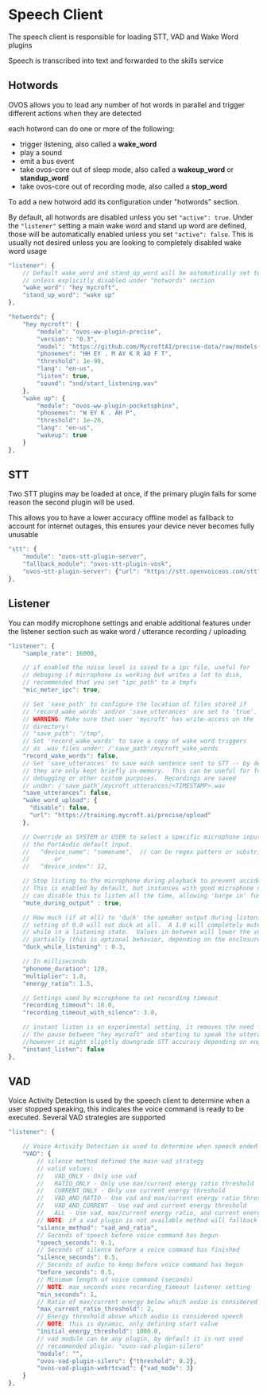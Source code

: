 # Speech Client

The speech client is responsible for loading STT, VAD and Wake Word plugins

Speech is transcribed into text and forwarded to the skills service

## Hotwords

OVOS allows you to load any number of hot words in parallel and trigger different actions when they are
detected

each hotword can do one or more of the following:

- trigger listening, also called a **wake_word**
- play a sound
- emit a bus event
- take ovos-core out of sleep mode, also called a **wakeup_word** or **standup_word**
- take ovos-core out of recording mode, also called a **stop_word**

To add a new hotword add its configuration under "hotwords" section.

By default, all hotwords are disabled unless you set `"active": true`. 
Under the `"listener"` setting a main wake word and stand up word are defined, those will be automatically enabled unless you set `"active": false`. 
This is usually not desired unless you are looking to completely disabled wake word usage

```javascript
"listener": {
    // Default wake_word and stand_up_word will be automatically set to active
    // unless explicitly disabled under "hotwords" section
    "wake_word": "hey mycroft",
    "stand_up_word": "wake up"
},

"hotwords": {
    "hey mycroft": {
        "module": "ovos-ww-plugin-precise",
        "version": "0.3",
        "model": "https://github.com/MycroftAI/precise-data/raw/models-dev/hey-mycroft.tar.gz",
        "phonemes": "HH EY . M AY K R AO F T",
        "threshold": 1e-90,
        "lang": "en-us",
        "listen": true,
        "sound": "snd/start_listening.wav"
    },
    "wake up": {
        "module": "ovos-ww-plugin-pocketsphinx",
        "phonemes": "W EY K . AH P",
        "threshold": 1e-20,
        "lang": "en-us",
        "wakeup": true
    }
},
```


## STT

Two STT plugins may be loaded at once, if the primary plugin fails for some reason the second plugin will be used. 

This allows you to have a lower accuracy offline model as fallback to account for internet outages, this ensures your device never becomes fully unusable


```javascript
"stt": {
    "module": "ovos-stt-plugin-server",
    "fallback_module": "ovos-stt-plugin-vosk",
    "ovos-stt-plugin-server": {"url": "https://stt.openvoiceos.com/stt"}
},
```

## Listener

You can modify microphone settings and enable additional features under the listener section such as wake word / utterance recording / uploading

```javascript
"listener": {
    "sample_rate": 16000,

    // if enabled the noise level is saved to a ipc file, useful for
    // debuging if microphone is working but writes a lot to disk,
    // recommended that you set "ipc_path" to a tmpfs
    "mic_meter_ipc": true,

    // Set 'save_path' to configure the location of files stored if
    // 'record_wake_words' and/or 'save_utterances' are set to 'true'.
    // WARNING: Make sure that user 'mycroft' has write-access on the
    // directory!
    // "save_path": "/tmp",
    // Set 'record_wake_words' to save a copy of wake word triggers
    // as .wav files under: /'save_path'/mycroft_wake_words
    "record_wake_words": false,
    // Set 'save_utterances' to save each sentence sent to STT -- by default
    // they are only kept briefly in-memory.  This can be useful for for
    // debugging or other custom purposes.  Recordings are saved
    // under: /'save_path'/mycroft_utterances/<TIMESTAMP>.wav
    "save_utterances": false,
    "wake_word_upload": {
      "disable": false,
      "url": "https://training.mycroft.ai/precise/upload"
    },

    // Override as SYSTEM or USER to select a specific microphone input instead of
    // the PortAudio default input.
    //   "device_name": "somename",  // can be regex pattern or substring
    //       or
    //   "device_index": 12,

    // Stop listing to the microphone during playback to prevent accidental triggering
    // This is enabled by default, but instances with good microphone noise cancellation
    // can disable this to listen all the time, allowing 'barge in' functionality.
    "mute_during_output" : true,

    // How much (if at all) to 'duck' the speaker output during listening.  A
    // setting of 0.0 will not duck at all.  A 1.0 will completely mute output
    // while in a listening state.  Values in between will lower the volume
    // partially (this is optional behavior, depending on the enclosure).
    "duck_while_listening" : 0.3,

    // In milliseconds
    "phoneme_duration": 120,
    "multiplier": 1.0,
    "energy_ratio": 1.5,

    // Settings used by microphone to set recording timeout
    "recording_timeout": 10.0,
    "recording_timeout_with_silence": 3.0,

    // instant listen is an experimental setting, it removes the need for
    // the pause between "hey mycroft" and starting to speak the utterance,
    //however it might slightly downgrade STT accuracy depending on engine used
    "instant_listen": false
},
```


## VAD

Voice Activity Detection is used by the speech client to determine when a user stopped speaking, this indicates the voice command is ready to be executed. 
Several VAD strategies are supported

```javascript
"listener": {

    // Voice Activity Detection is used to determine when speech ended
    "VAD": {
        // silence method defined the main vad strategy
        // valid values:
        //   VAD_ONLY - Only use vad
        //   RATIO_ONLY - Only use max/current energy ratio threshold
        //   CURRENT_ONLY - Only use current energy threshold
        //   VAD_AND_RATIO - Use vad and max/current energy ratio threshold
        //   VAD_AND_CURRENT - Use vad and current energy threshold
        //   ALL - Use vad, max/current energy ratio, and current energy threshold
        // NOTE: if a vad plugin is not available method will fallback to RATIO_ONLY
        "silence_method": "vad_and_ratio",
        // Seconds of speech before voice command has begun
        "speech_seconds": 0.1,
        // Seconds of silence before a voice command has finished
        "silence_seconds": 0.5,
        // Seconds of audio to keep before voice command has begun
        "before_seconds": 0.5,
        // Minimum length of voice command (seconds)
        // NOTE: max_seconds uses recording_timeout listener setting
        "min_seconds": 1,
        // Ratio of max/current energy below which audio is considered speech
        "max_current_ratio_threshold": 2,
        // Energy threshold above which audio is considered speech
        // NOTE: this is dynamic, only defining start value
        "initial_energy_threshold": 1000.0,
        // vad module can be any plugin, by default it is not used
        // recommended plugin: "ovos-vad-plugin-silero"
        "module": "",
        "ovos-vad-plugin-silero": {"threshold": 0.2},
        "ovos-vad-plugin-webrtcvad": {"vad_mode": 3}
    }
},
```

